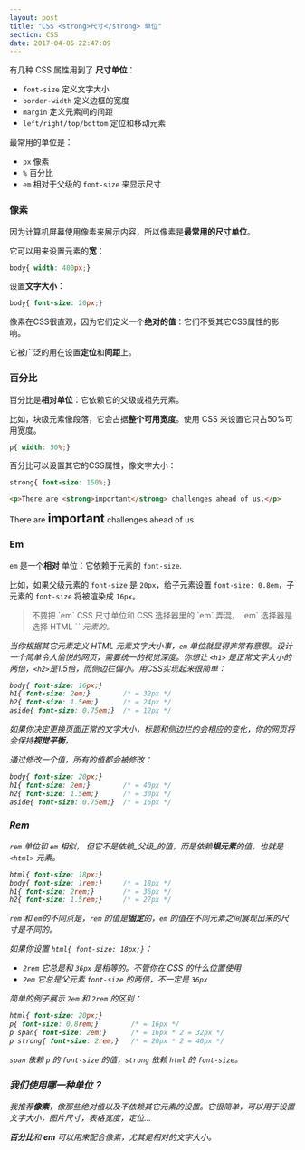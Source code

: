 ```yaml
---
layout: post
title: "CSS <strong>尺寸</strong> 单位"
section: CSS
date: 2017-04-05 22:47:09
---
```


有几种 CSS 属性用到了 **尺寸单位**：

* `font-size` 定义文字大小
* `border-width` 定义边框的宽度
* `margin` 定义元素间的间距
* `left/right/top/bottom` 定位和移动元素

最常用的单位是：

* `px` 像素
* `%` 百分比
* `em` 相对于父级的 `font-size` 来显示尺寸

### 像素

因为计算机屏幕使用像素来展示内容，所以像素是**最常用的尺寸单位**。

它可以用来设置元素的**宽**：

```css
body{ width: 400px;}
```

设置**文字大小**：


```css
body{ font-size: 20px;}
```

像素在CSS很直观，因为它们定义一个**绝对的值**：它们不受其它CSS属性的影响。

它被广泛的用在设置**定位**和**间距**上。

### 百分比

百分比是**相对单位**：它依赖它的父级或祖先元素。

比如，块级元素像段落，它会占据**整个可用宽度**。使用 CSS 来设置它只占50%可用宽度。

```css
p{ width: 50%;}
```

百分比可以设置其它的CSS属性，像文字大小：

```css
strong{ font-size: 150%;}
```

```html
<p>There are <strong>important</strong> challenges ahead of us.</p>
```

<div class="result">
  <p>There are <strong style="font-size: 150%;">important</strong> challenges ahead of us.</p>
</div>

### Em

`em` 是一个**相对** 单位：它依赖于元素的 `font-size`.

比如，如果父级元素的 `font-size` 是 `20px`，给子元素设置 `font-size: 0.8em`，子元素的 `font-size` 将被渲染成 `16px`。

<blockquote>
不要把 `em` CSS 尺寸单位和 CSS 选择器里的 `em` 弄混， `em` 选择器是选择 HTML `<em>` 元素的。
</blockquote>

当你根据其它元素定义 HTML 元素文字大小事，`em` 单位就显得非常有意思。设计一个简单令人愉悦的网页，需要统一的视觉深度。你想让 `<h1>` 是正常文字大小的两倍，`<h2>`是1.5倍，而侧边栏偏小。用CSS实现起来很简单：


```css
body{ font-size: 16px;}
h1{ font-size: 2em;}        /* = 32px */
h2{ font-size: 1.5em;}      /* = 24px */
aside{ font-size: 0.75em;}  /* = 12px */
```

如果你决定更换页面正常的文字大小，标题和侧边栏的会相应的变化，你的网页将会保持**视觉平衡**，

通过修改一个值，所有的值都会被修改：

```css
body{ font-size: 20px;}
h1{ font-size: 2em;}        /* = 40px */
h2{ font-size: 1.5em;}      /* = 30px */
aside{ font-size: 0.75em;}  /* = 16px */
```

### Rem

`rem` 单位和 `em` 相似， 但它不是依赖_父级_的值，而是依赖**根元素**的值，也就是 `<html>` 元素。

```css
html{ font-size: 18px;}
body{ font-size: 1rem;}     /* = 18px */
h1{ font-size: 2rem;}       /* = 36px */
h2{ font-size: 1.5rem;}     /* = 27px */
```

`rem` 和 `em`的不同点是，`rem` 的值是**固定**的，`em` 的值在不同元素之间展现出来的尺寸是不同的。

如果你设置 `html{ font-size: 18px;}`：

* `2rem` 它总是和 `36px` 是相等的。不管你在 CSS 的什么位置使用
* `2em` 它总是父元素 `font-size` 的两倍，不一定是 `36px`

简单的例子展示 `2em` 和 `2rem` 的区别：

```css
html{ font-size: 20px;}
p{ font-size: 0.8rem;}        /* = 16px */
p span{ font-size: 2em;}      /* = 16px * 2 = 32px */
p strong{ font-size: 2rem;}   /* = 20px * 2 = 40px */
```

`span` 依赖 `p` 的 `font-size` 的值，`strong` 依赖 `html` 的 `font-size`。

### 我们使用哪一种单位？

我推荐**像素**，像那些绝对值以及不依赖其它元素的设置。它很简单，可以用于设置文字大小，图片尺寸，表格宽度，定位...

**百分比**和 **em** 可以用来配合像素，尤其是相对的文字大小。